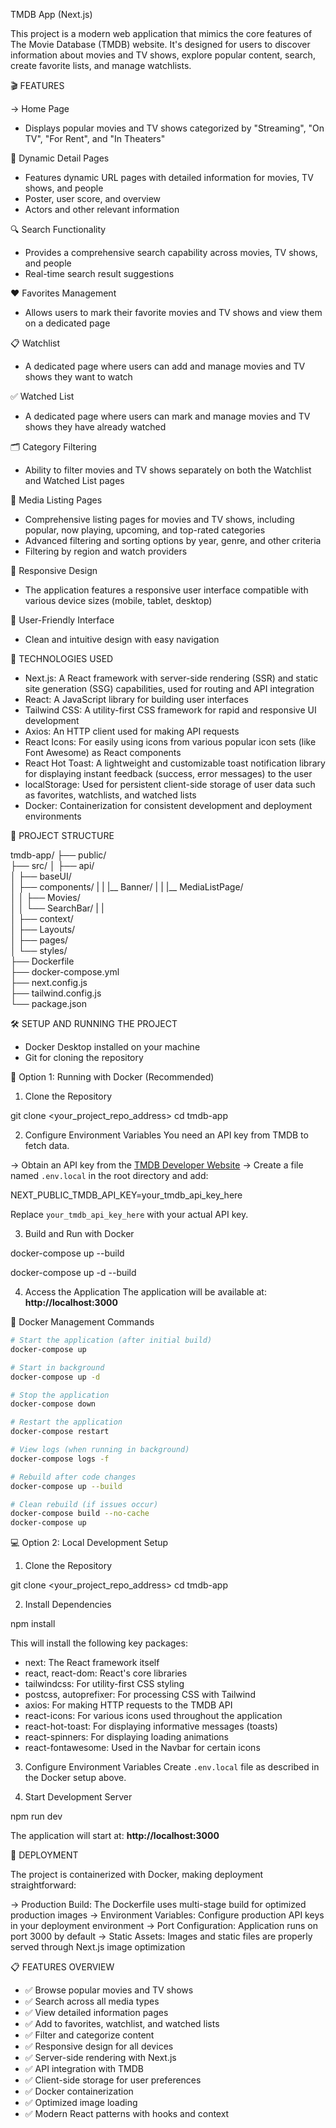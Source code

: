 TMDB App (Next.js)

This project is a modern web application that mimics the core features of The Movie Database (TMDB) website. It's designed for users to discover information about movies and TV shows, explore popular content, search, create favorite lists, and manage watchlists.

🎬 FEATURES

-> Home Page
- Displays popular movies and TV shows categorized by "Streaming", "On TV", "For Rent", and "In Theaters"

📝 Dynamic Detail Pages
- Features dynamic URL pages with detailed information for movies, TV shows, and people
- Poster, user score, and overview
- Actors and other relevant information

🔍 Search Functionality
- Provides a comprehensive search capability across movies, TV shows, and people
- Real-time search result suggestions

❤️ Favorites Management
- Allows users to mark their favorite movies and TV shows and view them on a dedicated page

📋 Watchlist
- A dedicated page where users can add and manage movies and TV shows they want to watch

✅ Watched List
- A dedicated page where users can mark and manage movies and TV shows they have already watched

🗂️ Category Filtering
- Ability to filter movies and TV shows separately on both the Watchlist and Watched List pages

📑 Media Listing Pages
- Comprehensive listing pages for movies and TV shows, including popular, now playing, upcoming, and top-rated categories
- Advanced filtering and sorting options by year, genre, and other criteria
- Filtering by region and watch providers

📱 Responsive Design
- The application features a responsive user interface compatible with various device sizes (mobile, tablet, desktop)

🎨 User-Friendly Interface
- Clean and intuitive design with easy navigation

🚀 TECHNOLOGIES USED

- Next.js: A React framework with server-side rendering (SSR) and static site generation (SSG) capabilities, used for routing and API integration
- React: A JavaScript library for building user interfaces
- Tailwind CSS: A utility-first CSS framework for rapid and responsive UI development
- Axios: An HTTP client used for making API requests
- React Icons: For easily using icons from various popular icon sets (like Font Awesome) as React components
- React Hot Toast: A lightweight and customizable toast notification library for displaying instant feedback (success, error messages) to the user
- localStorage: Used for persistent client-side storage of user data such as favorites, watchlists, and watched lists
- Docker: Containerization for consistent development and deployment environments

📁 PROJECT STRUCTURE

tmdb-app/
├── public/                    
├── src/
│   ├── api/                  
│   ├── baseUI/               
│   ├── components/
|   |   |__ Banner/
|   |   |__ MediaListPage/          
│   │   ├── Movies/            
│   │   └── SearchBar/ 
|   |       
│   ├── context/               
│   ├── Layouts/               
│   ├── pages/                 
│   └── styles/                
├── Dockerfile                
├── docker-compose.yml         
├── next.config.js            
├── tailwind.config.js        
└── package.json             


🛠️ SETUP AND RUNNING THE PROJECT

- Docker Desktop installed on your machine
- Git for cloning the repository

🐳 Option 1: Running with Docker (Recommended)

1. Clone the Repository

git clone <your_project_repo_address>
cd tmdb-app


2. Configure Environment Variables
You need an API key from TMDB to fetch data. 

-> Obtain an API key from the [TMDB Developer Website](https://www.themoviedb.org/settings/api)
-> Create a file named `.env.local` in the root directory and add:

NEXT_PUBLIC_TMDB_API_KEY=your_tmdb_api_key_here

Replace `your_tmdb_api_key_here` with your actual API key.

3. Build and Run with Docker

docker-compose up --build

docker-compose up -d --build

4. Access the Application
The application will be available at: **http://localhost:3000**

🔧 Docker Management Commands

```bash
# Start the application (after initial build)
docker-compose up

# Start in background
docker-compose up -d

# Stop the application
docker-compose down

# Restart the application
docker-compose restart

# View logs (when running in background)
docker-compose logs -f

# Rebuild after code changes
docker-compose up --build

# Clean rebuild (if issues occur)
docker-compose build --no-cache
docker-compose up
```

💻 Option 2: Local Development Setup

1. Clone the Repository

git clone <your_project_repo_address>
cd tmdb-app

2. Install Dependencies

npm install


This will install the following key packages:
- next: The React framework itself
- react, react-dom: React's core libraries
- tailwindcss: For utility-first CSS styling
- postcss, autoprefixer: For processing CSS with Tailwind
- axios: For making HTTP requests to the TMDB API
- react-icons: For various icons used throughout the application
- react-hot-toast: For displaying informative messages (toasts)
- react-spinners: For displaying loading animations
- react-fontawesome: Used in the Navbar for certain icons

3. Configure Environment Variables
Create `.env.local` file as described in the Docker setup above.

4. Start Development Server

npm run dev


The application will start at: **http://localhost:3000**

🚢 DEPLOYMENT

The project is containerized with Docker, making deployment straightforward:

-> Production Build: The Dockerfile uses multi-stage build for optimized production images
-> Environment Variables: Configure production API keys in your deployment environment
-> Port Configuration: Application runs on port 3000 by default
-> Static Assets: Images and static files are properly served through Next.js image optimization

📋 FEATURES OVERVIEW

- ✅ Browse popular movies and TV shows
- ✅ Search across all media types
- ✅ View detailed information pages
- ✅ Add to favorites, watchlist, and watched lists
- ✅ Filter and categorize content
- ✅ Responsive design for all devices
- ✅ Server-side rendering with Next.js
- ✅ API integration with TMDB
- ✅ Client-side storage for user preferences
- ✅ Docker containerization
- ✅ Optimized image loading
- ✅ Modern React patterns with hooks and context


